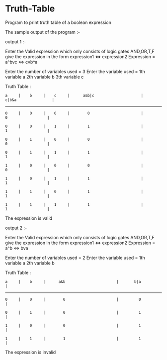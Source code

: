 # Truth-Table
Program to print truth table of a boolean expression

The sample output of the program :-

output 1 :-

Enter the Valid expression which only consists of logic gates AND,OR,T,F  give the expression in the form expression1 <=> expression2
Expression = a^bvc <=> cvb^a

Enter the number of variables used = 3
Enter the variable used = 
1th variable  a
2th variable  b
3th variable  c


Truth Table :

    a     |    b     |    c     |      a&b|c                     |       c|b&a                |
-----------------------------------------------------------------------------------------------
    0     |    0     |    0     |        0                       |         0                  |

    0     |    0     |    1     |        1                       |         1                  |

    0     |    1     |    0     |        0                       |         0                  |

    0     |    1     |    1     |        1                       |         1                  |

    1     |    0     |    0     |        0                       |         0                  |

    1     |    0     |    1     |        1                       |         1                  |

    1     |    1     |    0     |        1                       |         1                  |

    1     |    1     |    1     |        1                       |         1                  |

The expression is valid

output 2  :-

Enter the Valid expression which only consists of logic gates AND,OR,T,F  give the expression in the form expression1 <=> expression2
Expression = a^b <=> bva

Enter the number of variables used = 2
Enter the variable used = 
1th variable  a
2th variable  b


Truth Table :

    a     |    b     |      a&b                       |       b|a                  |
-------------------------------------------------------------------------------------
    0     |    0     |        0                       |         0                  |

    0     |    1     |        0                       |         1                  |

    1     |    0     |        0                       |         1                  |

    1     |    1     |        1                       |         1                  |

The expression is invalid




